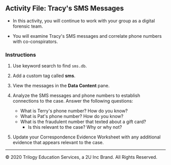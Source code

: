 ## Activity File: Tracy's SMS Messages

- In this activity, you will continue to work with your group as a digital forensic team.

- You will examine Tracy's SMS messages and correlate phone numbers with co-conspirators.

### Instructions 

1. Use keyword search to find `sms.db`.

2. Add a custom tag called **sms**.

3. View the messages in the **Data Content** pane.

4. Analyze the SMS messages and phone numbers to establish connections to the case. Answer the following questions:

    - What is Terry's phone number? How do you know?
    - What is Pat's phone number? How do you know?
    - What is the fraudulent number that texted about a gift card? 
      - Is this relevant to the case? Why or why not?

5. Update your Correspondence Evidence Worksheet with any additional evidence that appears relevant to the case.

----
 
&copy; 2020 Trilogy Education Services, a 2U Inc Brand.   All Rights Reserved.